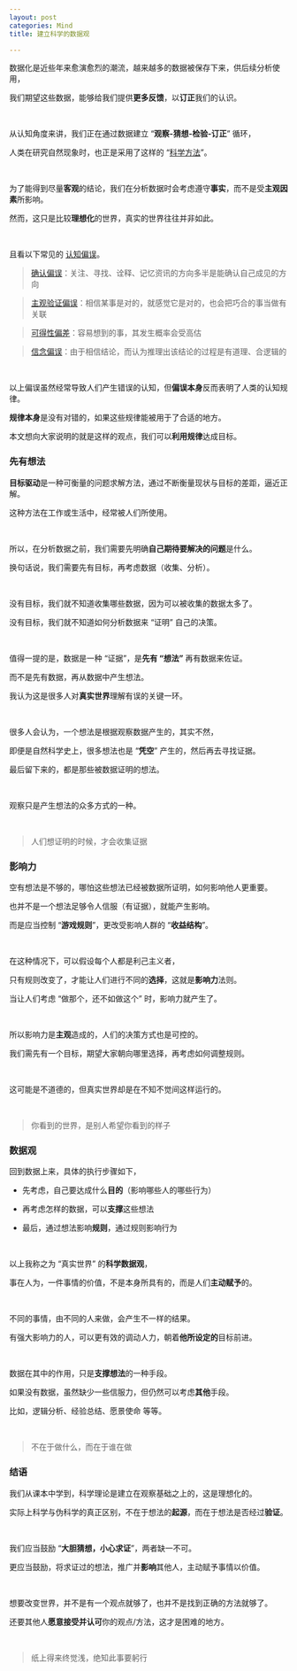 ```yaml
---
layout: post
categories: Mind
title: 建立科学的数据观

---
```


数据化是近些年来愈演愈烈的潮流，越来越多的数据被保存下来，供后续分析使用，

我们期望这些数据，能够给我们提供**更多反馈**，以**订正**我们的认识。

<br/>

从认知角度来讲，我们正在通过数据建立 “**观察-猜想-检验-订正**” 循环，

人类在研究自然现象时，也正是采用了这样的 “[科学方法](https://zh.wikipedia.org/zh/%E7%A7%91%E5%AD%A6%E6%96%B9%E6%B3%95)”。

<br/>

为了能得到尽量**客观**的结论，我们在分析数据时会考虑遵守**事实**，而不是受**主观因素**所影响。

然而，这只是比较**理想化**的世界，真实的世界往往并非如此。

<br/>

且看以下常见的 [认知偏误](https://zh.wikipedia.org/zh-hans/%E8%AA%8D%E7%9F%A5%E5%81%8F%E8%AA%A4%E5%88%97%E8%A1%A8)。

> [确认偏误](https://zh.wikipedia.org/zh-hans/%E7%A2%BA%E8%AA%8D%E5%81%8F%E8%AA%A4)：关注、寻找、诠释、记忆资讯的方向多半是能确认自己成见的方向

> [主观验证偏误](https://zh.wikipedia.org/zh-hans/%E4%B8%BB%E8%A7%82%E9%AA%8C%E8%AF%81)：相信某事是对的，就感觉它是对的，也会把巧合的事当做有关联

> [可得性偏差](https://zh.wikipedia.org/zh-hans/%E5%8F%AF%E5%BE%97%E6%80%A7%E6%8D%B7%E6%80%9D%E6%B3%95)：容易想到的事，其发生概率会受高估

> [信念偏误](https://zh.wikipedia.org/zh-hans/%E4%BF%A1%E5%BF%B5%E5%81%8F%E8%AA%A4)：由于相信结论，而认为推理出该结论的过程是有道理、合逻辑的

<br/>

以上偏误虽然经常导致人们产生错误的认知，但**偏误本身**反而表明了人类的认知规律。

**规律本身**是没有对错的，如果这些规律能被用于了合适的地方。

本文想向大家说明的就是这样的观点，我们可以**利用规律**达成目标。

### 先有想法

**目标驱动**是一种可衡量的问题求解方法，通过不断衡量现状与目标的差距，逼近正解。

这种方法在工作或生活中，经常被人们所使用。

<br/>

所以，在分析数据之前，我们需要先明确**自己期待要解决的问题**是什么。

换句话说，我们需要先有目标，再考虑数据（收集、分析）。

<br/>

没有目标，我们就不知道收集哪些数据，因为可以被收集的数据太多了。

没有目标，我们就不知道如何分析数据来 “证明” 自己的决策。

<br/>

值得一提的是，数据是一种 “证据”，是**先有 “想法”** 再有数据来佐证。

而不是先有数据，再从数据中产生想法。

我认为这是很多人对**真实世界**理解有误的关键一环。

<br/>

很多人会认为，一个想法是根据观察数据产生的，其实不然，

即便是自然科学史上，很多想法也是 “**凭空**” 产生的，然后再去寻找证据。

最后留下来的，都是那些被数据证明的想法。

<br/>

观察只是产生想法的众多方式的一种。

<br/>

> 人们想证明的时候，才会收集证据

### 影响力

空有想法是不够的，哪怕这些想法已经被数据所证明，如何影响他人更重要。

也并不是一个想法足够令人信服（有证据），就能产生影响。

而是应当控制 “**游戏规则**”，更改受影响人群的 “**收益结构**”。

<br/>

在这种情况下，可以假设每个人都是利己主义者，

只有规则改变了，才能让人们进行不同的**选择**，这就是**影响力**法则。

当让人们考虑 “做那个，还不如做这个” 时，影响力就产生了。

<br/>

所以影响力是**主观**造成的，人们的决策方式也是可控的。

我们需先有一个目标，期望大家朝向哪里选择，再考虑如何调整规则。

<br/>

这可能是不道德的，但真实世界却是在不知不觉间这样运行的。

<br/>

> 你看到的世界，是别人希望你看到的样子

### 数据观

回到数据上来，具体的执行步骤如下，

- 先考虑，自己要达成什么**目的**（影响哪些人的哪些行为）

- 再考虑怎样的数据，可以**支撑**这些想法

- 最后，通过想法影响**规则**，通过规则影响行为

<br/>

以上我称之为 “真实世界” 的**科学数据观**，

事在人为，一件事情的价值，不是本身所具有的，而是人们**主动赋予**的。

<br/>

不同的事情，由不同的人来做，会产生不一样的结果。

有强大影响力的人，可以更有效的调动人力，朝着**他所设定的**目标前进。

<br/>

数据在其中的作用，只是**支撑想法**的一种手段。

如果没有数据，虽然缺少一些信服力，但仍然可以考虑**其他**手段。

比如，逻辑分析、经验总结、愿景使命 等等。

<br/>

> 不在于做什么，而在于谁在做

### 结语

我们从课本中学到，科学理论是建立在观察基础之上的，这是理想化的。

实际上科学与伪科学的真正区别，不在于想法的**起源**，而在于想法是否经过**验证**。

<br/>

我们应当鼓励 “**大胆猜想，小心求证**”，两者缺一不可。

更应当鼓励，将求证过的想法，推广并**影响**其他人，主动赋予事情以价值。

<br/>

想要改变世界，并不是有一个观点就够了，也并不是找到正确的方法就够了。

还要其他人**愿意接受并认可**你的观点/方法，这才是困难的地方。

<br/>

> 纸上得来终觉浅，绝知此事要躬行
